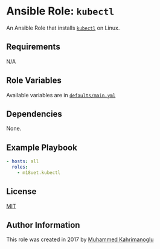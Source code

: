 # Ansible Role: `kubectl`

An Ansible Role that installs [`kubectl`](https://github.com/kubernetes/kubectl) on Linux.

## Requirements

N/A

## Role Variables

Available variables are in [`defaults/main.yml`](defaults/main.yml)

## Dependencies

None.

## Example Playbook

```yaml
- hosts: all
  roles:
    - m18uet.kubectl
```

## License

[MIT](LICENSE)

## Author Information

This role was created in 2017 by [Muhammed Kahrimanoglu](https://www.m18u.net)
